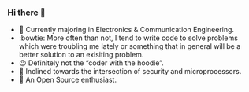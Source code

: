 ### Hi there 👋



- :telescope: Currently majoring in Electronics & Communication Engineering.
- :bowtie: More often than not, I tend to write code to solve problems which were troubling me lately or something that in general will be a better solution to an exisiting problem.
- :wink: Definitely not the “coder with the hoodie”. 
- :office: Inclined towards the intersection of security and microprocessors.
- :dancers: An Open Source enthusiast.
